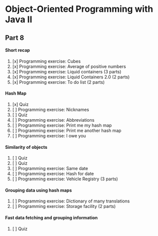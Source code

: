 # Object-Oriented Programming with Java II

## Part 8

#### Short recap

1. [x] Programming exercise: Cubes
2. [x] Programming exercise: Average of positive numbers
3. [x] Programming exercise: Liquid containers (3 parts)
4. [x] Programming exercise: Liquid Containers 2.0 (2 parts)
5. [x] Programming exercise: To do list (2 parts)

#### Hash Map

1. [x] Quiz
2. [ ] Programming exercise: Nicknames
3. [ ] Quiz
4. [ ] Programming exercise: Abbreviations
5. [ ] Programming exercise: Print me my hash map
6. [ ] Programming exercise: Print me another hash map
7. [ ] Programming exercise: I owe you

#### Similarity of objects

1. [ ] Quiz
2. [ ] Quiz
3. [ ] Programming exercise: Same date
4. [ ] Programming exercise: Hash for date
5. [ ] Programming exercise: Vehicle Registry (3 parts)

#### Grouping data using hash maps

1. [ ] Programming exercise: Dictionary of many translations
2. [ ] Programming exercise: Storage facility (2 parts)

#### Fast data fetching and grouping information

1. [ ] Quiz

